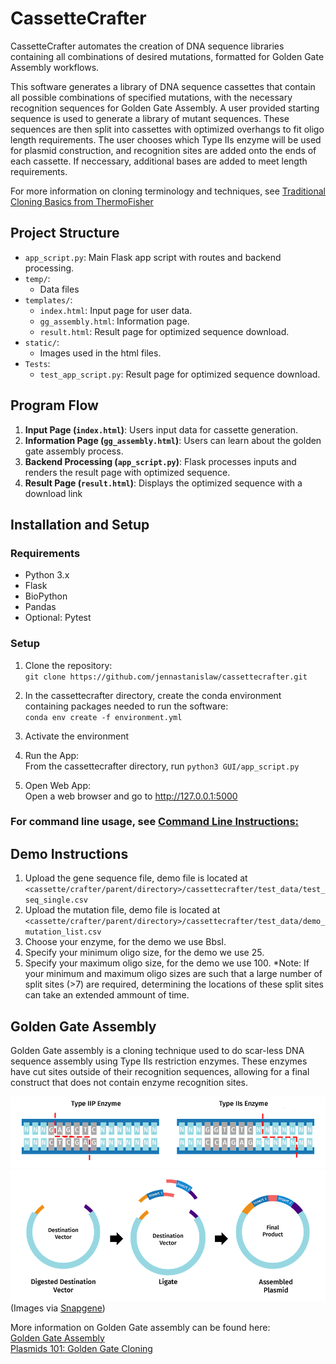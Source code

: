 # CassetteCrafter
CassetteCrafter automates the creation of DNA sequence libraries containing all combinations of desired mutations, formatted for Golden Gate Assembly workflows.  


This software generates a library of DNA sequence cassettes that contain all possible combinations of specified mutations, with the necessary recognition sequences for Golden Gate Assembly. A user provided starting sequence is used to generate a library of mutant sequences. These sequences are then split into cassettes with optimized overhangs to fit oligo length requirements. The user chooses which Type IIs enzyme will be used for plasmid construction, and recognition sites are added onto the ends of each cassette. If neccessary, additional bases are added to meet length requirements.

For more information on cloning terminology and techniques, see [Traditional Cloning Basics from ThermoFisher](https://www.thermofisher.com/us/en/home/life-science/cloning/cloning-learning-center/invitrogen-school-of-molecular-biology/molecular-cloning/cloning/traditional-cloning-basics.html) 

## Project Structure

- `app_script.py`: Main Flask app script with routes and backend processing.
- `temp/`:
   - Data files
- `templates/`: 
  - `index.html`: Input page for user data.
  - `gg_assembly.html`: Information page.
  - `result.html`: Result page for optimized sequence download.
- `static/`: 
  - Images used in the html files.
- `Tests`: 
   - `test_app_script.py`: Result page for optimized sequence download.

## Program Flow

1. **Input Page (`index.html`)**: Users input data for cassette generation.
2. **Information Page (`gg_assembly.html`)**: Users can learn about the golden gate assembly process.
3. **Backend Processing (`app_script.py`)**: Flask processes inputs and renders the result page with optimized sequence.
4. **Result Page (`result.html`)**: Displays the optimized sequence with a download link 

## Installation and Setup

### Requirements

- Python 3.x
- Flask 
- BioPython
- Pandas
- Optional: Pytest
  
### Setup

1. Clone the repository:  
   `git clone https://github.com/jennastanislaw/cassettecrafter.git`

2. In the cassettecrafter directory, create the conda environment containing packages needed to run the software:   
 `conda env create -f environment.yml`

3. Activate the environment
   
4. Run the App:  
   From the cassettecrafter directory, run
   `python3 GUI/app_script.py`

5. Open Web App:  
   Open a web browser and go to http://127.0.0.1:5000

### For command line usage, see [Command Line Instructions:](./commandlineinstructions.md)

## Demo Instructions
1. Upload the gene sequence file, demo file is located at `<cassette/crafter/parent/directory>/cassettecrafter/test_data/test_seq_single.csv`  
2. Upload the mutation file, demo file is located at `<cassette/crafter/parent/directory>/cassettecrafter/test_data/demo_mutation_list.csv`
3. Choose your enzyme, for the demo we use BbsI.
4. Specify your minimum oligo size, for the demo we use 25.
5. Specify your maximum oligo size, for the demo we use 100.
   *Note: If your minimum and maximum oligo sizes are such that a large number of split sites (>7) are required, determining the locations of these split sites can take an extended ammount of time. 

## Golden Gate Assembly 

Golden Gate assembly is a cloning technique used to do scar-less DNA sequence assembly using Type IIs restriction enzymes. These enzymes have cut sites outside of their recognition sequences, allowing for a final construct that does not contain enzyme recognition sites. 

![Type IIP vs IIs](./Restriction_enzyme_cuts.png)  
![Golden Gate Assembly](./Golden_Gate_multi-insert_diagram.png) 
(Images via [Snapgene](https://www.snapgene.com/guides/golden-gate-assembly))

More information on Golden Gate assembly can be found here:  
[Golden Gate Assembly](https://www.snapgene.com/guides/golden-gate-assembly)  
[Plasmids 101: Golden Gate Cloning](https://blog.addgene.org/plasmids-101-golden-gate-cloning) 







